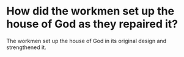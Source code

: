 # How did the workmen set up the house of God as they repaired it?

The workmen set up the house of God in its original design and strengthened it.
